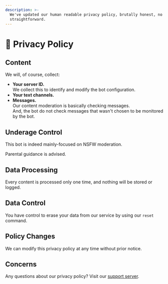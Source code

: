 ```yaml
---
description: >-
  We've updated our human readable privacy policy, brutally honest, no BS, and
  straightforward.
---
```


# 📓 Privacy Policy

## Content

We will, of course, collect:

* **Your server ID.**\
  We collect this to identify and modify the bot configuration.
* **Your text channels.**
* **Messages.**\
  Our content moderation is basically checking messages.\
  And, the bot do not check messages that wasn't chosen to be monitored by the bot.

## Underage Control

This bot is indeed mainly-focused on NSFW moderation.

Parental guidance is advised.

## Data Processing

Every content is processed only one time, and nothing will be stored or logged.

## Data Control

You have control to erase your data from our service by using our `reset` command.

## Policy Changes

We can modify this privacy policy at any time without prior notice.

## Concerns

Any questions about our privacy policy? Visit our [support server](https://discord.blob-project.com).
